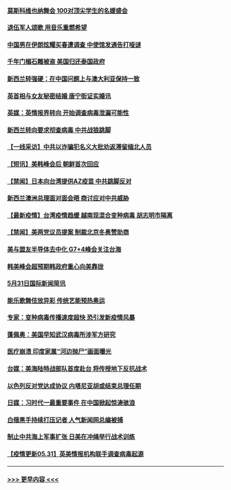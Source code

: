 #### [莫斯科维也纳舞会 100对顶尖学生的名媛盛会](../pages/prog202/a103132026.md?t=06010602) 
#### [退伍军人颂歌 用音乐重燃希望](../pages/prog202/a103132012.md?t=06010602) 
#### [中国男在伊朗炫耀买春遭调查 中使馆发通告打哑谜](../pages/prog202/a103131929.md?t=06010602) 
#### [千年门楣石雕被盗 美国归还泰国政府](../pages/prog202/a103131999.md?t=06010602) 
#### [新西兰转强硬：在中国问题上与澳大利亚保持一致](../pages/prog202/a103130558.md?t=06010602) 
#### [英首相与女友秘密结婚 唐宁街证实婚讯](../pages/prog202/a103131995.md?t=06010602) 
#### [英媒：英情报界转向 开始调查病毒泄漏可能性](../pages/prog202/a103131895.md?t=06010602) 
#### [新西兰转向要求彻查病毒 中共战狼跳脚](../pages/prog202/a103131909.md?t=06010602) 
#### [【一线采访】中共以诈骗犯名义大批劝返滞留缅北人员](../pages/prog202/a103131847.md?t=06010602) 
#### [【短讯】美韩峰会后 朝鲜首次回应](../pages/prog202/a103131839.md?t=06010602) 
#### [【禁闻】日本向台湾提供AZ疫苗 中共跳脚反对](../pages/prog202/a103131829.md?t=06010602) 
#### [新西兰澳洲总理面对面会晤 商讨应对中共威胁](../pages/prog202/a103131844.md?t=06010602) 
#### [【最新疫情】台湾疫情趋缓 越南现混合变种病毒 胡志明市隔离](../pages/prog202/a103131821.md?t=06010602) 
#### [【禁闻】美两党议员提案 制裁北京冬奥赞助商](../pages/prog202/a103131779.md?t=06010602) 
#### [美与盟友半导体去中化 G7+4峰会关注台海](../pages/prog202/a103131783.md?t=06010602) 
#### [韩美峰会超预期韩政府重心向美靠拢](../pages/prog202/a103131762.md?t=06010602) 
#### [5月31日国际新闻简讯](../pages/prog202/a103131546.md?t=06010602) 
#### [能乐歌舞伎放异彩 传统艺能预热奥运](../pages/prog202/a103131556.md?t=06010602) 
#### [专家：变种病毒传播速度超快 恐引发新疫情风暴](../pages/prog202/a103131525.md?t=06010602) 
#### [蓬佩奥：美国早知武汉病毒所涉军方研究](../pages/prog202/a103131484.md?t=06010602) 
#### [医疗崩溃 印度家属“河边抛尸”画面曝光](../pages/prog202/a103131482.md?t=06010602) 
#### [台媒：美海陆特战部队首度赴台 将传授地下反抗战术](../pages/prog202/a103131471.md?t=06010602) 
#### [以色列反对党达成协议 内塔尼亚胡或结束总理任期](../pages/prog202/a103131442.md?t=06010602) 
#### [日媒：习时代一最重要事件 在中国掀起惊涛骇浪](../pages/prog202/a103131418.md?t=06010602) 
#### [白俄黑手持续打压记者 人气新闻网总编被捕](../pages/prog202/a103131416.md?t=06010602) 
#### [制止中共海上军事扩张 日美在冲绳举行战术训练](../pages/prog202/a103131386.md?t=06010602) 
#### [【疫情更新05.31】英美情报机构联手调查病毒起源](../pages/prog202/a103114528.md?t=06010602) 

----
#### [ >>> 更早内容 <<< ](../indexes/prog202-earlier.md)
